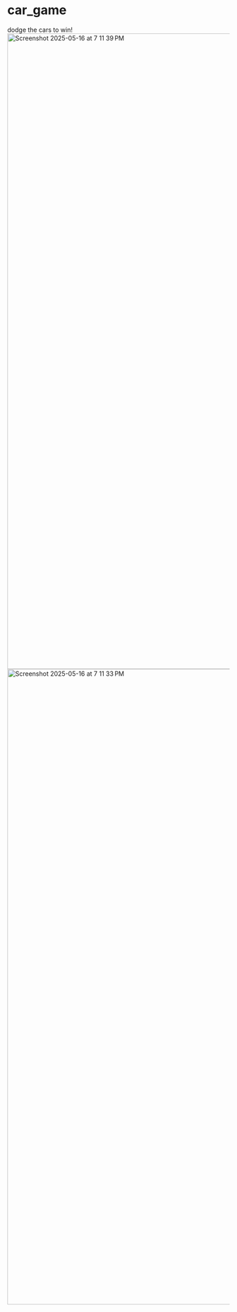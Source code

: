 # car_game
dodge the cars to win!
<img width="1440" alt="Screenshot 2025-05-16 at 7 11 39 PM" src="https://github.com/user-attachments/assets/111f34be-8b04-46b7-82d3-028d4908e873" />
<img width="1440" alt="Screenshot 2025-05-16 at 7 11 33 PM" src="https://github.com/user-attachments/assets/dfd3d9d5-5b02-4fa8-8582-5129bc73f3b7" />



